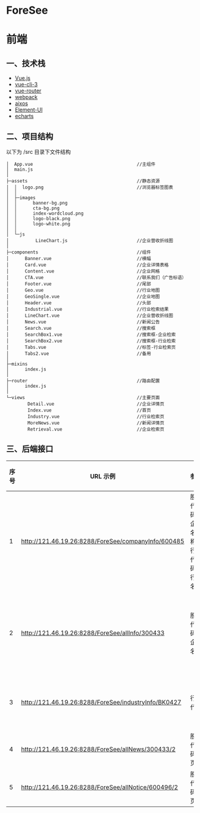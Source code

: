 # ForeSee

# 前端

## 一、技术栈

- [Vue.js](https://cn.vuejs.org)
- [vue-cli-3](https://cli.vuejs.org/zh/)
- [vue-router](https://router.vuejs.org/zh/)
- [webpack](https://www.webpackjs.com/)
- [aixos](https://github.com/axios/axios)
- [Element-UI](http://element-cn.eleme.io/#/zh-CN)
- [echarts](https://echarts.apache.org/zh/index.html)



## 二、项目结构

以下为 /src 目录下文件结构

```
│  App.vue                                       //主组件
│  main.js
│  
├─assets                                         //静态资源
│  │  logo.png                                   //浏览器标签图表
│  │  
│  ├─images
│  │      banner-bg.png
│  │      cta-bg.png
│  │      index-wordcloud.png
│  │      logo-black.png
│  │      logo-white.png
│  │      
│  └─js
│          LineChart.js                          //企业营收折线图
│          
├─components                                     //组件
│      Banner.vue                                //横幅
│      Card.vue                                  //企业详情表格
│      Content.vue                               //企业网格
│      CTA.vue                                   //联系我们（广告标语）
│      Footer.vue                                //尾部
│      Geo.vue                                   //行业地图
│      GeoSingle.vue                             //企业地图
│      Header.vue                                //头部
│      Industrial.vue                            //行业检索结果
│      LineChart.vue                             //企业营收折线图
│      News.vue                                  //新闻公告
│      Search.vue                                //搜索框
│      SearchBox1.vue                            //搜索框-企业检索
│      SearchBox2.vue                            //搜索框-行业检索
│      Tabs.vue                                  //标签-行业检索页
│      Tabs2.vue                                 //备用
│      
├─mixins
│      index.js
│      
├─router                                         //路由配置
│      index.js
│      
└─views                                          //主要页面
        Detail.vue                               //企业详情页
        Index.vue                                //首页
        Industry.vue                             //行业检索页
        MoreNews.vue                             //新闻详情页
        Retrieval.vue                            //企业检索页
```



## 三、后端接口

| 序号 | URL 示例                                             | 参数                                         | 返回值             | 调用的网页或组件                 |
| ---- | ---------------------------------------------------- | -------------------------------------------- | ------------------ | -------------------------------- |
| 1    | http://121.46.19.26:8288/ForeSee/companyInfo/600485  | 股票代码；企业名称；<br />行业代码；行业名称 | 企业列表           | Retrieval.vue;<br />Industry.vue |
| 2    | http://121.46.19.26:8288/ForeSee/allInfo/300433      | 股票代码；企业名称                           | 某个企业的全部信息 | Detail.vue                       |
| 3    | http://121.46.19.26:8288/ForeSee/industryInfo/BK0427 | 行业代码                                     | 企业地理信息       | Geo.vue                          |
| 4    | http://121.46.19.26:8288/ForeSee/allNews/300433/2    | 股票代码；页数                               | 企业新闻           | MoreNews.vue                     |
| 5    | http://121.46.19.26:8288/ForeSee/allNotice/600496/2  | 股票代码；页数                               | 企业公告           | MoreNotice.vue                   |

